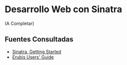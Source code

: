 # Desarrollo Web con Sinatra

(A Completar)

## Fuentes Consultadas

- [Sinatra, Getting Started](http://www.sinatrarb.com/intro.html)
- [Erubis Users' Guide](http://www.kuwata-lab.com/erubis/users-guide.html)